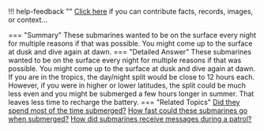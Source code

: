 !!! help-feedback ""
    <a href="/feedback/" data-feedback-link>Click here</a>
    if you can contribute facts, records, images, or context…

<a id="summary"></a>
=== "Summary"
    These submarines wanted to be on the surface every night for multiple reasons if that was possible. You might come up to the surface at dusk and dive again at dawn.
=== "Detailed Answer"
    These submarines wanted to be on the surface every night for multiple reasons if that was possible. You might come up to the surface at dusk and dive again at dawn. If you are in the tropics, the day/night split would be close to 12 hours each. However, if you were in higher or lower latitudes, the split could be much less even and you might be submerged a few hours longer in summer. That leaves less time to recharge the battery.
=== "Related Topics"
    [Did they spend most of the time submerged?](did-they-spend-most-of-the-time-submerged.md#summary)
    [How fast could these submarines go when submerged?](how-fast-could-these-submarines-go-when-submerged.md#summary)
    [How did submarines receive messages during a patrol?](how-did-submarines-receive-messages-during-a-patrol.md#summary)
